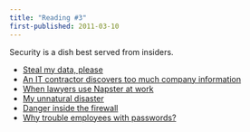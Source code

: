 ```yaml
---
title: "Reading #3"
first-published: 2011-03-10
---
```


Security is a dish best served from insiders.

<ul>
  <li><a href="http://www.infoworld.com/print/25647">Steal my data, please</a></li>
  <li><a href="http://www.infoworld.com/print/146907">An IT contractor discovers too much company information</a></li>
  <li><a href="http://www.infoworld.com/print/27683">When lawyers use Napster at work</a></li>
  <li><a href="http://www.infoworld.com/print/60599">My unnatural disaster</a></li>
  <li><a href="http://www.infoworld.com/print/27566">Danger inside the firewall</a></li>
  <li><a href="http://www.infoworld.com/print/60576">Why trouble employees with passwords?</a></li>
</ul>
